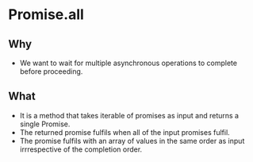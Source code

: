 # Promise.all

## Why

- We want to wait for multiple asynchronous operations to complete before proceeding.


## What

- It is a method that takes iterable of promises as input and returns a single Promise.
- The returned promise fulfils when all of the input promises fulfil.
- The promise fulfils with an array of values in the same order as input irrrespective of the completion order.
